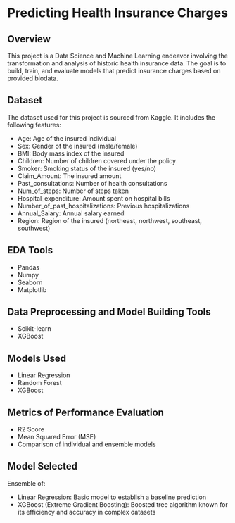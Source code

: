 # Predicting Health Insurance Charges

## Overview
This project is a Data Science and Machine Learning endeavor involving the transformation and analysis of historic health insurance data. The goal is to build, train, and evaluate models that predict insurance charges based on provided biodata.

## Dataset
The dataset used for this project is sourced from Kaggle. It includes the following features:
- Age: Age of the insured individual
- Sex: Gender of the insured (male/female)
- BMI: Body mass index of the insured
- Children: Number of children covered under the policy
- Smoker: Smoking status of the insured (yes/no)
- Claim_Amount: The insured amount
- Past_consultations: Number of health consultations
- Num_of_steps: Number of steps taken
- Hospital_expenditure: Amount spent on hospital bills
- Number_of_past_hospitalizations: Previous hospitalizations
- Annual_Salary: Annual salary earned
- Region: Region of the insured (northeast, northwest, southeast, southwest)

## EDA Tools
- Pandas
- Numpy
- Seaborn
- Matplotlib

## Data Preprocessing and Model Building Tools
- Scikit-learn
- XGBoost

## Models Used
- Linear Regression
- Random Forest
- XGBoost

## Metrics of Performance Evaluation
- R2 Score
- Mean Squared Error (MSE)
- Comparison of individual and ensemble models

## Model Selected
Ensemble of:
- Linear Regression: Basic model to establish a baseline prediction
- XGBoost (Extreme Gradient Boosting): Boosted tree algorithm known for its efficiency and accuracy in complex datasets
